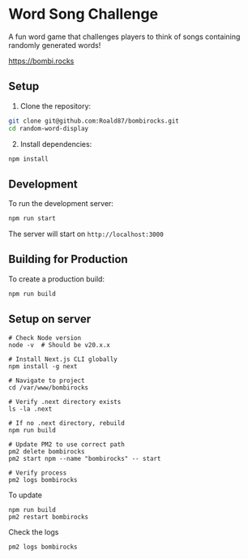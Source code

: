 # Word Song Challenge

A fun word game that challenges players to think of songs containing randomly generated words!

<https://bombi.rocks>

## Setup

1. Clone the repository:
```bash
git clone git@github.com:Roald87/bombirocks.git
cd random-word-display
```

2. Install dependencies:
```bash
npm install
```

## Development

To run the development server:

```bash
npm run start
```

The server will start on `http://localhost:3000`


## Building for Production

To create a production build:
```bash
npm run build
```

## Setup on server 

``` 
# Check Node version
node -v  # Should be v20.x.x

# Install Next.js CLI globally
npm install -g next

# Navigate to project
cd /var/www/bombirocks

# Verify .next directory exists
ls -la .next

# If no .next directory, rebuild
npm run build

# Update PM2 to use correct path
pm2 delete bombirocks
pm2 start npm --name "bombirocks" -- start

# Verify process
pm2 logs bombirocks
```

To update 

```
npm run build
pm2 restart bombirocks
```

Check the logs

``` 
pm2 logs bombirocks
```
